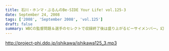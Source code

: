 ```yaml
---
title: 石川・ホンマ・ぶるんのBe-SIDE Your Life! vol.125-3
date: September 24, 2008
tags: ['2008', 'September 2008', 'vol.125']
draft: false
summary: WBCの監督問題＆選手のセレクトで収録終了後は盛り上がるビーサイメンバー。幻！？の企画「石川ぶるんの野球放談」・・・聴きたいですか？？NAMAE
---
```


http://project-phi.ddo.jp/ishikawa/ishikawa125_3.mp3